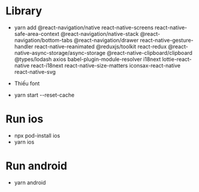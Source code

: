 # Library
- yarn add @react-navigation/native react-native-screens react-native-safe-area-context @react-navigation/native-stack @react-navigation/bottom-tabs @react-navigation/drawer react-native-gesture-handler react-native-reanimated @reduxjs/toolkit react-redux @react-native-async-storage/async-storage @react-native-clipboard/clipboard @types/lodash axios babel-plugin-module-resolver i18next lottie-react-native react-i18next react-native-size-matters iconsax-react-native react-native-svg

- Thiếu font

- yarn start --reset-cache

# Run ios
- npx pod-install ios
- yarn ios

# Run android
- yarn android